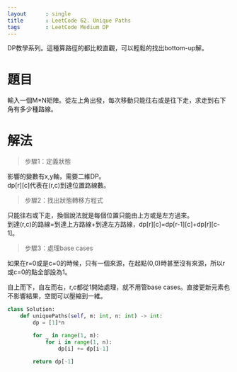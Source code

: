 ```yaml
---
layout      : single
title       : LeetCode 62. Unique Paths
tags 		: LeetCode Medium DP
---
```

DP教學系列。這種算路徑的都比較直觀，可以輕鬆的找出bottom-up解。

# 題目
輸入一個M*N矩陣。從左上角出發，每次移動只能往右或是往下走，求走到右下角有多少種路線。

# 解法

>步驟1：定義狀態  

影響的變數有x,y軸，需要二維DP。  
dp[r][c]代表在(r,c)到達位置路線數。

>步驟2：找出狀態轉移方程式  

只能往右或下走，換個說法就是每個位置只能由上方或是左方過來。  
到達(r,c)的路線=到達上方路線+到達左方路線，dp[r][c]=dp[r-1][c]+dp[r][c-1]。

>步驟3：處理base cases

如果在r=0或是c=0的時候，只有一個來源，在起點(0,0)時甚至沒有來源，所以r或c=0的點全部設為1。

自上而下，自左而右，r,c都從1開始處理，就不用管base cases。直接更新元素也不影響結果，空間可以壓縮到一維。

```python
class Solution:
    def uniquePaths(self, m: int, n: int) -> int:
        dp = [1]*n

        for _ in range(1, m):
            for i in range(1, n):
                dp[i] += dp[i-1]

        return dp[-1]
```

